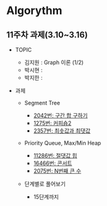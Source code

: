 # Algorythm

## 11주차 과제(3.10~3.16)

- TOPIC

  - 김지원 : Graph 이론 (1/2)
  - 박시현 :
  - 박지한 :

- 과제

  - Segment Tree

    - [2042번: 구간 합 구하기](https://www.acmicpc.net/problem/2042)
    - [1275번: 커피숍2](https://www.acmicpc.net/problem/1275)
    - [2357번: 최솟값과 최댓값](https://www.acmicpc.net/problem/2357)

  - Priority Queue, Max/Min Heap

    - [11286번: 절댓값 힙](https://www.acmicpc.net/problem/11286)
    - [16466번: 콘서트](https://www.acmicpc.net/problem/16466)
    - [2075번: N번째 큰 수](https://www.acmicpc.net/problem/2075)

  - 단계별로 풀어보기
    - 15단계까지
